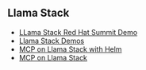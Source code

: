 ## Llama Stack

- [LLama Stack Red Hat Summit Demo](https://github.com/rh-aiservices-bu/rh-summit-agentic-demo/tree/main)
- [Llama Stack Demos](https://github.com/opendatahub-io/llama-stack-demos)
- [MCP on Llama Stack with Helm](https://github.com/deewhyweb/llama-stack-helm)
- [MCP on Llama Stack](https://github.com/deewhyweb/mcp-on-llama-stack/)